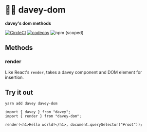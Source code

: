 # 👦🏻 davey-dom

**davey's dom methods**

[![CircleCI](https://circleci.com/gh/ifyoumakeit/davey.svg?style=shield)](https://circleci.com/gh/ifyoumakeit/davey)
[![codecov](https://codecov.io/gh/ifyoumakeit/davey/branch/master/graph/badge.svg)](https://codecov.io/gh/ifyoumakeit/davey)
![npm (scoped)](https://img.shields.io/npm/v/davey-dom.svg)

## Methods

### render
Like React's `render`, takes a davey component and DOM element for insertion.

## Try it out

`yarn add davey davey-dom`

```
import { davey } from "davey";
import { render } from "davey-dom";

render(<h1>Hello world!</h1>, document.querySelector("#root"));
```
